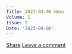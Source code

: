 ```yaml
---
Title: 2023-04-06 News
Volume: 1
Issue: 9
Date: '2023-04-06'
---
```

[Share](https://johto.substack.com/p/vol1-9?utm_source=substack&utm_medium=email&utm_content=share&action=share)
[Leave a comment](https://johto.substack.com/p/vol1-9/comments)